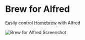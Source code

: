 Brew for Alfred
=========

Easily control [Homebrew](http://brew.sh) with Alfred

![Brew for Alfred Screenshot](https://raw.github.com/fniephaus/alfred-brew/master/screenshot.gif)